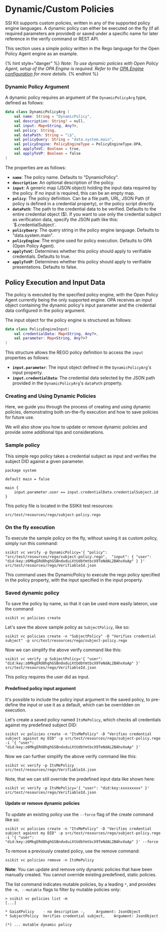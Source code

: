 # Dynamic/Custom Policies

SSI Kit supports custom policies, written in any of the supported policy engine languages. A dynamic policy can either be executed on the fly (if all required parameters are provided) or saved under a specific name for later reference in the verify command or REST API.

This section uses a simple policy written in the Rego language for the Open Policy Agent engine as an example.

{% hint style="danger" %}
_Note: To use dynamic policies with Open Policy Agent, setup of the OPA Engine is required. Refer to the_ [_OPA Engine configuration_](../../../usage-examples/open-policy-agent/configure-opa-engine.md) _for more details._
{% endhint %}

### Dynamic Policy Argument

A dynamic policy requires an argument of the `DynamicPolicyArg` type, defined as follows:

```kotlin
data class DynamicPolicyArg (
    val name: String = "DynamicPolicy",
    val description: String? = null,
    val input: Map<String, Any?>,
    val policy: String,
    val dataPath: String = "\$",
    val policyQuery: String = "data.system.main",
    val policyEngine: PolicyEngineType = PolicyEngineType.OPA,
    val applyToVC: Boolean = true,
    val applyToVP: Boolean = false
)
```

The properties are as follows:

* **`name`**: The policy name. Defaults to "DynamicPolicy".
* **`description`**: An optional description of the policy.
* **`input`**: A generic map (JSON object) holding the input data required by the policy. If no input is required, this can be an empty map.
* **`policy`**: The policy definition. Can be a file path, URL, JSON Path (if policy is defined in a credential property), or the policy script directly.
* **`dataPath`**: The path to the credential data to be verified. Defaults to the entire credential object ($). If you want to use only the credential subject as verification data, specify the JSON path like this: `$.credentialSubject`.
* **`policyQuery`**: The query string in the policy engine language. Defaults to "data.system.main".
* **`policyEngine`**: The engine used for policy execution. Defaults to OPA (Open Policy Agent).
* **`applyToVC`**: Determines whether this policy should apply to verifiable credentials. Defaults to true.
* **`applyToVP`**: Determines whether this policy should apply to verifiable presentations. Defaults to false.

## Policy Execution and Input Data

The policy is executed by the specified policy engine, with the Open Policy Agent currently being the only supported engine. OPA receives an input object containing the dynamic policy's input parameter and the credential data configured in the policy argument.

The input object for the policy engine is structured as follows:

```kotlin
data class PolicyEngineInput(
    val credentialData: Map<String, Any?>,
    val parameter: Map<String, Any?>?
)
```

This structure allows the REGO policy definition to access the `input` properties as follows:

* **`input.parameter`**: The input object defined in the `DynamicPolicyArg`'s input property.
* **`input.credentialData`**: The credential data selected by the JSON path provided in the `DynamicPolicyArg`'s `dataPath` property.

### Creating and Using Dynamic Policies

Here, we guide you through the process of creating and using dynamic policies, demonstrating both on-the-fly execution and how to save policies for future use.

We will also show you how to update or remove dynamic policies and provide some additional tips and considerations.

### Sample policy

This simple rego policy takes a credential subject as input and verifies the subject DID against a given parameter.

```
package system

default main = false

main {
    input.parameter.user == input.credentialData.credentialSubject.id
}
```

This policy file is located in the SSIKit test resources:

`src/test/resources/rego/subject-policy.rego`

### On the fly execution

To execute the sample policy on the fly, without saving it as custom policy, simply run this command:

```
ssikit vc verify -p DynamicPolicy='{ "policy": "src/test/resources/rego/subject-policy.rego",  "input": { "user": "did:key:z6MkgERd8hghGSBndxduiXtUdbYmtbcX9TeNdAL2BAhvXoAp" } }' src/test/resources/rego/VerifiableId.json
```

This command uses the DynamicPolicy to execute the rego policy specified in the policy property, with the input specified in the input property.

### Saved dynamic policy

To save the policy by name, so that it can be used more easily lateron, use the command

```
ssikit vc policies create
```

Let's save the above sample policy as `SubjectPolicy`, like so:

```
ssikit vc policies create -n "SubjectPolicy" -D "Verifies credential subject" -p src/test/resources/rego/subject-policy.rego
```

Now we can simplify the above verify command like this:

```
ssikit vc verify -p SubjectPolicy='{ "user": "did:key:z6MkgERd8hghGSBndxduiXtUdbYmtbcX9TeNdAL2BAhvXoAp" }' src/test/resources/rego/VerifiableId.json
```

This policy requires the user did as input.

#### Predefined policy input argument

It's possible to include the policy input argument in the saved policy, to pre-define the input or use it as a default, which can be overridden on execution.

Let's create a saved policy named `ItsMePolicy`, which checks all credentials against my predefined subject DID:

```
ssikit vc policies create -n "ItsMePolicy" -D "Verifies credential subject against my DID" -p src/test/resources/rego/subject-policy.rego -i '{ "user": "did:key:z6MkgERd8hghGSBndxduiXtUdbYmtbcX9TeNdAL2BAhvXoAp" }'
```

Now we can further simplify the above verify command like this:

```
ssikit vc verify -p ItsMePolicy src/test/resources/rego/VerifiableId.json
```

Note, that we can still override the predefined input data like shown here:

```
ssikit vc verify -p ItsMePolicy='{ "user": "did:key:xxxxxxxxx" }' src/test/resources/rego/VerifiableId.json
```

#### Update or remove dynamic policies

To update an existing policy use the `--force` flag of the create command like so:

```
ssikit vc policies create -n "ItsMePolicy" -D "Verifies credential subject against my DID" -p src/test/resources/rego/subject-policy.rego -i '{ "user": "did:key:z6MkgERd8hghGSBndxduiXtUdbYmtbcX9TeNdAL2BAhvXoAp" }' --force
```

To remove a previously created policy, use the remove command:

```
ssikit vc policies remove -n ItsMePolicy
```

**Note**: You can update and remove only dynamic policies that have been manually created. You cannot override existing predefined, static policies.

The list command indicates mutable policies, by a leading `*`, and provides the `-m, --mutable` flags to filter by mutable policies only:

```
> ssikit vc policies list -m
[...]

* GaiaXPolicy    - no description -,     Argument: JsonObject
* SubjectPolicy  Verifies credential subject,    Argument: JsonObject

(*) ... mutable dynamic policy
```
